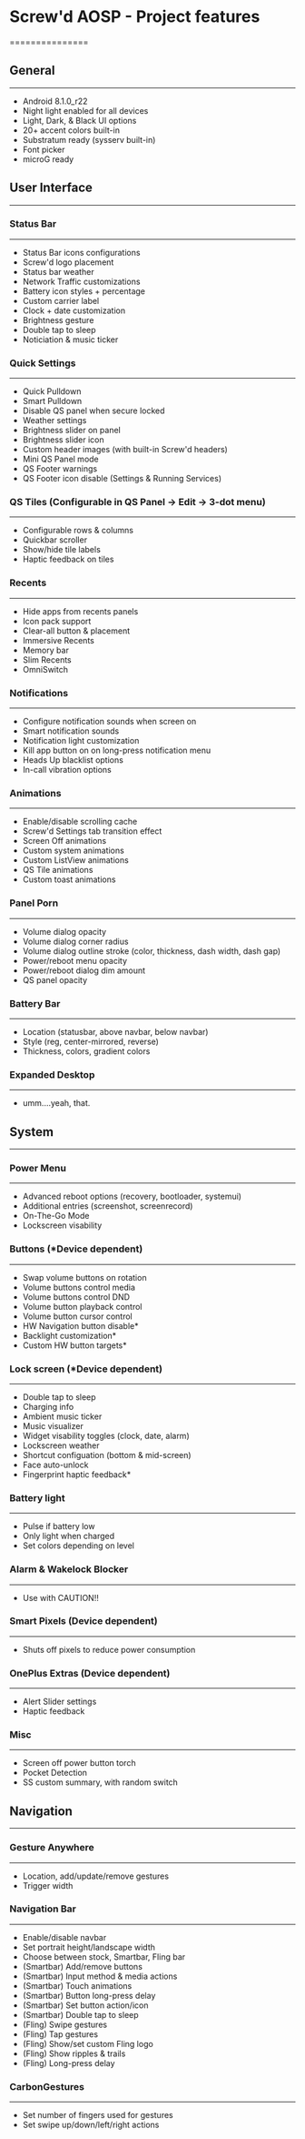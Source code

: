 # Screw'd AOSP - Project features #
===============

## General ##
----------
* Android 8.1.0_r22
* Night light enabled for all devices
* Light, Dark, & Black UI options
* 20+ accent colors built-in
* Substratum ready (sysserv built-in)
* Font picker
* microG ready

## User Interface ##
----------

### Status Bar ###
----------
* Status Bar icons configurations
* Screw'd logo placement
* Status bar weather
* Network Traffic customizations
* Battery icon styles + percentage
* Custom carrier label
* Clock + date customization
* Brightness gesture 
* Double tap to sleep
* Noticiation & music ticker

### Quick Settings ###
----------
* Quick Pulldown
* Smart Pulldown
* Disable QS panel when secure locked
* Weather settings
* Brightness slider on panel
* Brightness slider icon
* Custom header images (with built-in Screw'd headers)
* Mini QS Panel mode
* QS Footer warnings
* QS Footer icon disable (Settings & Running Services)

### QS Tiles (Configurable in QS Panel -> Edit -> 3-dot menu) ###
----------
* Configurable rows & columns
* Quickbar scroller
* Show/hide tile labels
* Haptic feedback on tiles

### Recents ###
----------
* Hide apps from recents panels
* Icon pack support
* Clear-all button & placement
* Immersive Recents
* Memory bar
* Slim Recents 
* OmniSwitch

### Notifications ###
----------
* Configure notification sounds when screen on
* Smart notification sounds
* Notification light customization
* Kill app button on on long-press notification menu
* Heads Up blacklist options
* In-call vibration options

### Animations ###
---------- 
* Enable/disable scrolling cache
* Screw'd Settings tab transition effect
* Screen Off animations
* Custom system animations
* Custom ListView animations
* QS Tile animations
* Custom toast animations

### Panel Porn ###
----------
* Volume dialog opacity
* Volume dialog corner radius
* Volume dialog outline stroke (color, thickness, dash width, dash gap)
* Power/reboot menu opacity
* Power/reboot dialog dim amount
* QS panel opacity

### Battery Bar ###
----------
* Location (statusbar, above navbar, below navbar)
* Style (reg, center-mirrored, reverse)
* Thickness, colors, gradient colors

### Expanded Desktop ###
----------
* umm....yeah, that.



## System ##
----------

### Power Menu ###
----------
* Advanced reboot options (recovery, bootloader, systemui)
* Additional entries (screenshot, screenrecord)
* On-The-Go Mode
* Lockscreen visability

### Buttons (*Device dependent) ###
----------
* Swap volume buttons on rotation
* Volume buttons control media
* Volume buttons control DND
* Volume button playback control
* Volume button cursor control
* HW Navigation button disable*
* Backlight customization*
* Custom HW button targets*

### Lock screen (*Device dependent) ###
----------
* Double tap to sleep
* Charging info
* Ambient music ticker
* Music visualizer
* Widget visability toggles (clock, date, alarm)
* Lockscreen weather
* Shortcut configuation (bottom & mid-screen)
* Face auto-unlock
* Fingerprint haptic feedback*

### Battery light ###
----------
* Pulse if battery low
* Only light when charged
* Set colors depending on level

### Alarm & Wakelock Blocker ###
----------
* Use with CAUTION!!

### Smart Pixels (Device dependent) ###
----------
* Shuts off pixels to reduce power consumption

### OnePlus Extras (Device dependent) ###
----------
* Alert Slider settings
* Haptic feedback

### Misc ###
----------
* Screen off power button torch
* Pocket Detection
* SS custom summary, with random switch


## Navigation ##
----------

### Gesture Anywhere ###
----------
* Location, add/update/remove gestures
* Trigger width

### Navigation Bar ###
----------
* Enable/disable navbar
* Set portrait height/landscape width
* Choose between stock, Smartbar, Fling bar
* (Smartbar) Add/remove buttons
* (Smartbar) Input method & media actions
* (Smartbar) Touch animations
* (Smartbar) Button long-press delay
* (Smartbar) Set button action/icon 
* (Smartbar) Double tap to sleep
* (Fling) Swipe gestures
* (Fling) Tap gestures
* (Fling) Show/set custom Fling logo
* (Fling) Show ripples & trails
* (Fling) Long-press delay

### CarbonGestures ###
----------
* Set number of fingers used for gestures
* Set swipe up/down/left/right actions
